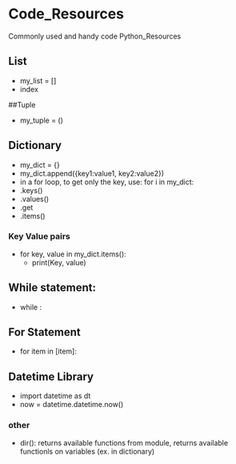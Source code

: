 # Code_Resources
Commonly used and handy code
Python_Resources

## List
- my_list = []
- index

##Tuple
 - my_tuple = ()

## Dictionary
- my_dict = {}
- my_dict.append({key1:value1, key2:value2})
- in a for loop, to get only the key, use:  for i in my_dict:
- .keys()
- .values()
- .get
- .items()

### Key Value pairs
- for key, value in my_dict.items():
	- print(Key, value)

## While statement:
- while <condition> :
	<statement>

## For Statement
- for item in [item]:
	<statement>

## Datetime Library
- import datetime as dt
- now = datetime.datetime.now()

### other
- dir(): returns available functions from module, returns available functionls on variables (ex. in dictionary)